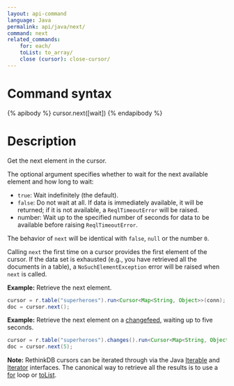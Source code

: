 ```yaml
---
layout: api-command
language: Java
permalink: api/java/next/
command: next
related_commands:
    for: each/
    toList: to_array/
    close (cursor): close-cursor/
---
```


# Command syntax #

{% apibody %}
cursor.next([wait])
{% endapibody %}

# Description #

Get the next element in the cursor.

The optional argument specifies whether to wait for the next available element and how long to wait:

* `true`: Wait indefinitely (the default).
* `false`: Do not wait at all. If data is immediately available, it will be returned; if it is not available, a `ReqlTimeoutError` will be raised.
* number: Wait up to the specified number of seconds for data to be available before raising `ReqlTimeoutError`.

The behavior of `next` will be identical with `false`, `null` or the number `0`.

Calling `next` the first time on a cursor provides the first element of the cursor. If the data set is exhausted (e.g., you have retrieved all the documents in a table), a `NoSuchElementException` error will be raised when `next` is called.

__Example:__ Retrieve the next element.

```java
cursor = r.table("superheroes").run<Cursor<Map<String, Object>>(conn);
doc = cursor.next();
```

__Example:__ Retrieve the next element on a [changefeed](/docs/changefeeds/java), waiting up to five seconds.

```java
cursor = r.table("superheroes").changes().run<Cursor<Map<String, Object>>(conn);
doc = cursor.next(5);
```

__Note:__ RethinkDB cursors can be iterated through via the Java [Iterable][i1] and [Iterator][i2] interfaces. The canonical way to retrieve all the results is to use a [for][] loop or [toList][].

[i1]: https://docs.oracle.com/javase/8/docs/api/java/lang/Iterable.html
[i2]: https://docs.oracle.com/javase/8/docs/api/java/util/Iterator.html
[for]: /api/java/each
[toList]: /api/java/to_array
